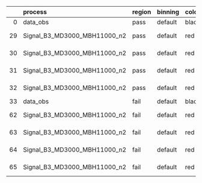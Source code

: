 |    | process                      | region   | binning   | color   | process_type   |   scale | variation   | source_filename                                                       | source_histname    | alias                        | title     |   combine_idx |     lnN |   shapes | syst_type   | direction   | variation_alias   |
|---:|:-----------------------------|:---------|:----------|:--------|:---------------|--------:|:------------|:----------------------------------------------------------------------|:-------------------|:-----------------------------|:----------|--------------:|--------:|---------:|:------------|:------------|:------------------|
|  0 | data_obs                     | pass     | default   | black   | DATA           |       1 | nominal     | ./histograms_for_2DAlphabet_v18//BH_Data.root                         | hpass              | Data                         | Data      |           nan | nan     |      nan | nan         | nan         | nan               |
| 29 | Signal_B3_MD3000_MBH11000_n2 | pass     | default   | red     | SIGNAL         |       1 | lumi        | ./histograms_for_2DAlphabet_v18//BH_Signal_B3_MD3000_MBH11000_n2.root | hpass              | Signal_B3_MD3000_MBH11000_n2 | BH signal |           nan |   1.016 |      nan | lnN         | nan         | nan               |
| 30 | Signal_B3_MD3000_MBH11000_n2 | pass     | default   | red     | SIGNAL         |       1 | SVM         | ./histograms_for_2DAlphabet_v18//BH_Signal_B3_MD3000_MBH11000_n2.root | hpass_SVMsyst_up   | Signal_B3_MD3000_MBH11000_n2 | BH signal |           nan | nan     |        1 | shapes      | Up          | SVMsyst           |
| 31 | Signal_B3_MD3000_MBH11000_n2 | pass     | default   | red     | SIGNAL         |       1 | SVM         | ./histograms_for_2DAlphabet_v18//BH_Signal_B3_MD3000_MBH11000_n2.root | hpass_SVMsyst_down | Signal_B3_MD3000_MBH11000_n2 | BH signal |           nan | nan     |        1 | shapes      | Down        | SVMsyst           |
| 32 | Signal_B3_MD3000_MBH11000_n2 | pass     | default   | red     | SIGNAL         |       1 | nominal     | ./histograms_for_2DAlphabet_v18//BH_Signal_B3_MD3000_MBH11000_n2.root | hpass              | Signal_B3_MD3000_MBH11000_n2 | BH signal |           nan | nan     |      nan | nan         | nan         | nan               |
| 33 | data_obs                     | fail     | default   | black   | DATA           |       1 | nominal     | ./histograms_for_2DAlphabet_v18//BH_Data.root                         | hfail              | Data                         | Data      |           nan | nan     |      nan | nan         | nan         | nan               |
| 62 | Signal_B3_MD3000_MBH11000_n2 | fail     | default   | red     | SIGNAL         |       1 | lumi        | ./histograms_for_2DAlphabet_v18//BH_Signal_B3_MD3000_MBH11000_n2.root | hfail              | Signal_B3_MD3000_MBH11000_n2 | BH signal |           nan |   1.016 |      nan | lnN         | nan         | nan               |
| 63 | Signal_B3_MD3000_MBH11000_n2 | fail     | default   | red     | SIGNAL         |       1 | SVM         | ./histograms_for_2DAlphabet_v18//BH_Signal_B3_MD3000_MBH11000_n2.root | hfail_SVMsyst_up   | Signal_B3_MD3000_MBH11000_n2 | BH signal |           nan | nan     |        1 | shapes      | Up          | SVMsyst           |
| 64 | Signal_B3_MD3000_MBH11000_n2 | fail     | default   | red     | SIGNAL         |       1 | SVM         | ./histograms_for_2DAlphabet_v18//BH_Signal_B3_MD3000_MBH11000_n2.root | hfail_SVMsyst_down | Signal_B3_MD3000_MBH11000_n2 | BH signal |           nan | nan     |        1 | shapes      | Down        | SVMsyst           |
| 65 | Signal_B3_MD3000_MBH11000_n2 | fail     | default   | red     | SIGNAL         |       1 | nominal     | ./histograms_for_2DAlphabet_v18//BH_Signal_B3_MD3000_MBH11000_n2.root | hfail              | Signal_B3_MD3000_MBH11000_n2 | BH signal |           nan | nan     |      nan | nan         | nan         | nan               |